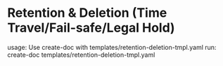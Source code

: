 # Retention & Deletion (Time Travel/Fail-safe/Legal Hold)

usage: Use create-doc with templates/retention-deletion-tmpl.yaml
run: create-doc templates/retention-deletion-tmpl.yaml
